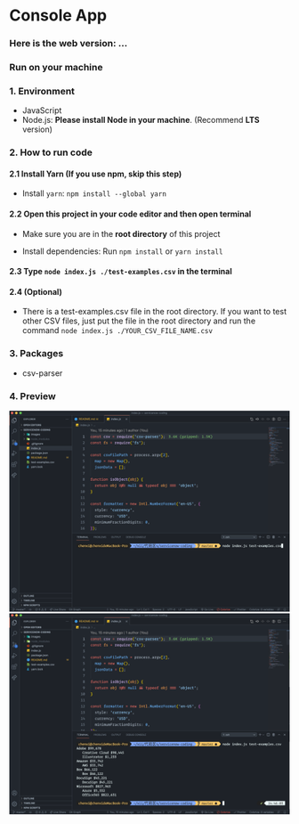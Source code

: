 # Console App

### Here is the web version: ...

### Run on your machine

### 1. Environment

- JavaScript
- Node.js: **Please install Node in your machine**. (Recommend **LTS** version)

### 2. How to run code

#### 2.1 Install Yarn (If you use npm, skip this step)

- Install `yarn`: `npm install --global yarn`

#### 2.2 Open this project in your code editor and then open terminal

- Make sure you are in the **root directory** of this project

- Install dependencies: Run `npm install` or `yarn install`

#### 2.3 Type `node index.js ./test-examples.csv` in the terminal

#### 2.4 (Optional)

- There is a test-examples.csv file in the root directory. If you want to test other CSV files, just put the file in the root directory and run the command `node index.js ./YOUR_CSV_FILE_NAME.csv`

### 3. Packages

- csv-parser

### 4. Preview

![image-20191025143441031](./images/preview1.png)
![image-20191025143441031](./images/preview2.png)
